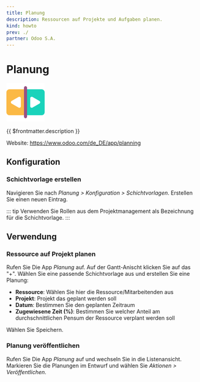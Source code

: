 ```yaml
---
title: Planung
description: Ressourcen auf Projekte und Aufgaben planen.
kind: howto
prev: ./
partner: Odoo S.A.
---
```


# Planung

![icons_odoo_planning](attachments/icons_odoo_planning.png)

{{ $frontmatter.description }}

Website: <https://www.odoo.com/de_DE/app/planning>

## Konfiguration

### Schichtvorlage erstellen

Navigieren Sie nach _Planung > Konfiguration > Schichtvorlagen_. Erstellen Sie einen neuen Eintrag.

::: tip
Verwenden Sie Rollen aus dem Projektmanagement als Bezeichnung für die Schichtvorlage.
:::

## Verwendung

### Ressource auf Projekt planen

Rufen Sie Die App _Planung_ auf. Auf der Gantt-Anischt klicken Sie auf das "+". Wählen Sie eine passende Schichtvorlage aus und erstellen Sie eine Planung:

- **Ressource**: Wählen Sie hier die Ressource/Mitarbeitenden aus
- **Projekt**: Projekt das geplant werden soll
- **Datum**: Bestimmen Sie den geplanten Zeitraum
- **Zugewiesene Zeit (%)**: Bestimmen Sie welcher Anteil am durchschnittlichen Pensum der Ressource verplant werden soll

Wählen Sie Speichern.

### Planung veröffentlichen

Rufen Sie Die App _Planung_ auf und wechseln Sie in die Listenansicht. Markieren Sie die Planungen im Entwurf und wählen Sie _Aktionen > Veröffentlichen_.
